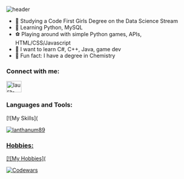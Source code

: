 
![header](https://github.com/user-attachments/assets/b298e7a9-6e19-4e99-8e09-f11620636efd)


- 🔭 Studying a Code First Girls Degree on the Data Science Stream
- 🌱 Learning Python, MySQL
- ⚽ Playing around with simple Python games, APIs, HTML/CSS/Javascript
- 🐣 I want to learn C#, C++, Java, game dev
- 🥼 Fun fact: I have a degree in Chemistry 


<h3 align="left">Connect with me:</h3>
<p align="left">
<a href="https://linkedin.com/in/laura-norwood-4024a525b/" target="blank"><img align="center" src="https://raw.githubusercontent.com/rahuldkjain/github-profile-readme-generator/master/src/images/icons/Social/linked-in-alt.svg" alt="laura-norwood-4024a525b/" height="30" width="40" /></a>
</p>

<h3 align="left">Languages and Tools:</h3>
<p align="left"> 
[![My Skills](<a href=https://skillicons.dev/icons?i=js,html,css,py,pycharm,linux,flask,github,git,postman,sqlite,vscode,windows)](https://skillicons.dev)</a>


</p>

<p><img align="center" src="https://github-readme-streak-stats.herokuapp.com/?user=lanthanum89&" alt="lanthanum89" /></p>

<h3 align="left">Hobbies:</h3>
[![My Hobbies](<a href=https://skillicons.dev/icons?i=discord,gamemakerstudio,instagram,mint,robloxstudio,unreal)](https://skillicons.dev)</a>


<p align="left">

![Codewars](https://github.r2v.ch/codewars?user=Lanthanum89&stroke=PINK)

